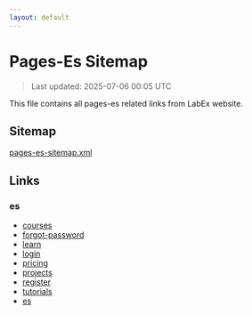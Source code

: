 ```yaml
---
layout: default
---
```


# Pages-Es Sitemap

> Last updated: 2025-07-06 00:05 UTC

This file contains all pages-es related links from LabEx website.

## Sitemap

[pages-es-sitemap.xml](https://labex.io/pages-es-sitemap.xml)

## Links


### es

- [courses](https://labex.io/es/courses)
- [forgot-password](https://labex.io/es/forgot-password)
- [learn](https://labex.io/es/learn)
- [login](https://labex.io/es/login)
- [pricing](https://labex.io/es/pricing)
- [projects](https://labex.io/es/projects)
- [register](https://labex.io/es/register)
- [tutorials](https://labex.io/es/tutorials)
- [es](https://labex.io/es)
